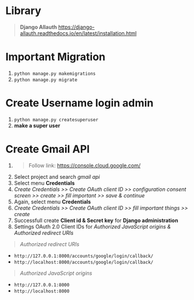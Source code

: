 # Library
> **Django Allauth** https://django-allauth.readthedocs.io/en/latest/installation.html 

# Important Migration
1. `python manage.py makemigrations`
2. `python manage.py migrate`

# Create Username login admin
1. `python manage.py createsuperuser`
2. **make a super user**

# Create Gmail API
1. >Follow link: https://console.cloud.google.com/
2. Select project and search *gmail api*
3. Select menu **Credentials**
4. *Create Credentials >>  Create OAuth client ID >> configuration consent screen >> create >> fill important >> save & continue*
5. Again, select menu **Credentials**
6. *Create Credentials >>  Create OAuth client ID >> fill important things >> create*
7. Successfull create **Client id & Secret key** for **Django administration**
8. Settings OAuth 2.0 Client IDs for *Authorized JavaScript origins &  Authorized redirect URIs*
>*Authorized redirect URIs*
- `http://127.0.0.1:8000/accounts/google/login/callback/`
- `http://localhost:8000/accounts/google/login/callback/`
>*Authorized JavaScript origins*
- `http://127.0.0.1:8000`
- `http://localhost:8000`